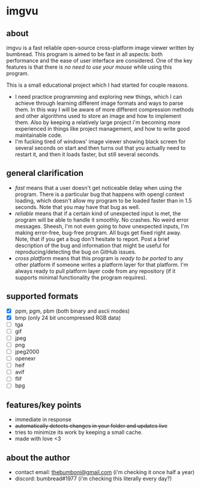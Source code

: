# imgvu

## about
imgvu is a fast reliable open-source cross-platform image viewer written by bumbread. This program is aimed to be fast in all aspects: both performance and the ease of user interface are considered. One of the key features is that there is _no need to use your mouse_ while using this program.

This is a small educational project which I had started for couple reasons.
* I need practice programming and exploring new things, which I can achieve through learning different image formats and ways to parse them. In this way I will be aware of more different compression methods and other algorithms used to store an image and how to implement them. Also by keeping a relatively large project i'm becoming more experienced in things like project management, and how to write good maintainable code.
* I'm fucking tired of windows' image viewer showing black screen for several seconds on start and then turns out that you actually need to restart it, and then it loads faster, but still several seconds.

## general clarification
* *fast* means that a user doesn't get noticeable delay when using the program. There is a particular bug that happens with opengl context loading, which doesn't allow my program to be loaded faster than in 1.5 seconds. Note that you may have that bug as well.
* *reliable* means that if a certain kind of unexpected input is met, the program will be able to handle it smoothly. No crashes. No weird error messages. Sheesh, I'm not even going to _have_ unexpected inputs, I'm making error-free, bug-free program. All bugs get fixed right away. Note, that if you get a bug don't hesitate to report. Post a brief description of the bug and information that might be useful for reproducing/detecting the bug on GitHub issues.
* *cross platform* means that this program is _ready to be ported_ to any other platform if someone writes a platform layer for that platform. I'm always ready to pull platform layer code from any repository (if it supports minimal functionality the program requires).

## supported formats
* [x] ppm, pgm, pbm (both binary and ascii modes)
* [x] bmp (only 24 bit uncompressed RGB data)
* [ ] tga
* [ ] gif
* [ ] jpeg
* [ ] png
* [ ] jpeg2000
* [ ] openexr
* [ ] heif
* [ ] avif
* [ ] flif
* [ ] bpg

## features/key points
* immediate in response
* ~~automatically detects changes in your folder and updates live~~
* tries to minimize its work by keeping a small cache.
* made with love <3

## about the author
* contact email: thebumboni@gmail.com (i'm checking it once half a year)
* discord: bumbread#1977 (i'm checking this literally every day?)